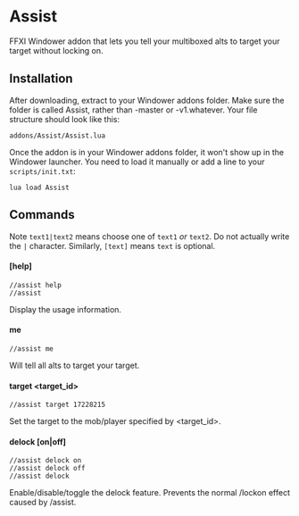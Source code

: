 # Assist
FFXI Windower addon that lets you tell your multiboxed alts to target your target without locking on.


## Installation
After downloading, extract to your Windower addons folder. Make sure the folder is called Assist, rather than
-master or -v1.whatever. Your file structure should look like this:

    addons/Assist/Assist.lua

Once the addon is in your Windower addons folder, it won't show up in the Windower launcher. You need to load it
manually or add a line to your `scripts/init.txt`:

    lua load Assist


## Commands
Note `text1|text2` means choose one of `text1` *or* `text2`. Do not actually
write the `|` character. Similarly, `[text]` means `text` is optional.

#### [help]

    //assist help
    //assist
    
Display the usage information.

#### me

    //assist me

Will tell all alts to target your target.

#### target \<target_id\>

    //assist target 17228215

Set the target to the mob/player specified by <target_id>.

#### delock [on|off]

    //assist delock on
    //assist delock off
    //assist delock

Enable/disable/toggle the delock feature. Prevents the normal /lockon effect caused by /assist.
